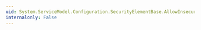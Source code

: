 ```yaml
---
uid: System.ServiceModel.Configuration.SecurityElementBase.AllowInsecureTransport
internalonly: False
---
```

